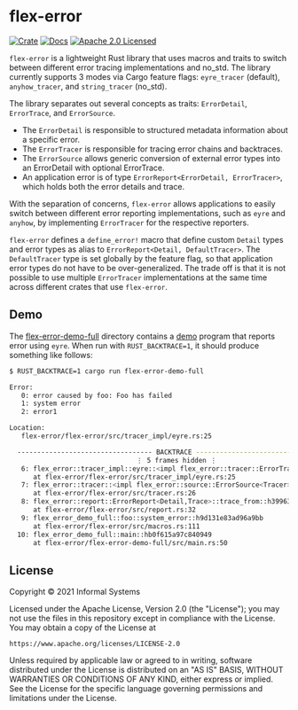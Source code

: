 # flex-error

[![Crate][crate-image]][crate-link]
[![Docs][docs-image]][docs-link]
[![Apache 2.0 Licensed][license-image]][license-link]

`flex-error` is a lightweight Rust library that uses macros and traits to switch between different error tracing implementations and no_std. The library currently supports 3 modes via Cargo feature flags: `eyre_tracer` (default), `anyhow_tracer`, and `string_tracer` (no_std).

The library separates out several concepts as traits: `ErrorDetail`, `ErrorTrace`, and `ErrorSource`.
  - The `ErrorDetail` is responsible to structured metadata information about a specific error.
  - The `ErrorTracer` is responsible for tracing error chains and backtraces.
  - The `ErrorSource` allows generic conversion of external error types into an ErrorDetail with optional ErrorTrace.
  - An application error is of type `ErrorReport<ErrorDetail, ErrorTracer>`, which holds both the error details and trace.

With the separation of concerns, `flex-error` allows applications to easily switch between different error reporting implementations, such as `eyre` and `anyhow`, by implementing `ErrorTracer` for the respective reporters.

`flex-error` defines a `define_error!` macro that define custom `Detail` types and error types as alias to `ErrorReport<Detail, DefaultTracer>`. The `DefaultTracer` type is set globally by the feature flag, so that application error types do not have to be over-generalized. The trade off is that it is not possible to use multiple `ErrorTracer` implementations at the same time across different crates that use `flex-error`.

## Demo

The [flex-error-demo-full](./flex-error-demo-full) directory contains a [demo](./flex-error-demo-full/src/main.rs) program that reports error using `eyre`. When run with `RUST_BACKTRACE=1`, it should produce something like follows:

```bash
$ RUST_BACKTRACE=1 cargo run flex-error-demo-full

Error:
   0: error caused by foo: Foo has failed
   1: system error
   2: error1

Location:
   flex-error/flex-error/src/tracer_impl/eyre.rs:25

  ---------------------------------- BACKTRACE -----------------------------------
                                ⋮ 5 frames hidden ⋮
   6: flex_error::tracer_impl::eyre::<impl flex_error::tracer::ErrorTracer<E> for eyre::Report>::new_trace::h471dd777954521dc
      at flex-error/flex-error/src/tracer_impl/eyre.rs:25
   7: flex_error::tracer::<impl flex_error::source::ErrorSource<Tracer> for flex_error::source::StdError<E>>::error_details::hba2719390b7121af
      at flex-error/flex-error/src/tracer.rs:26
   8: flex_error::report::ErrorReport<Detail,Trace>::trace_from::h39963733bcaf4442
      at flex-error/flex-error/src/report.rs:32
   9: flex_error_demo_full::foo::system_error::h9d131e83ad96a9bb
      at flex-error/flex-error/src/macros.rs:111
  10: flex_error_demo_full::main::hb0f615a97c840949
      at flex-error/flex-error-demo-full/src/main.rs:50
```

## License

Copyright © 2021 Informal Systems

Licensed under the Apache License, Version 2.0 (the "License");
you may not use the files in this repository except in compliance with the License.
You may obtain a copy of the License at

    https://www.apache.org/licenses/LICENSE-2.0

Unless required by applicable law or agreed to in writing, software
distributed under the License is distributed on an "AS IS" BASIS,
WITHOUT WARRANTIES OR CONDITIONS OF ANY KIND, either express or implied.
See the License for the specific language governing permissions and
limitations under the License.

[crate-image]: https://img.shields.io/crates/v/flex-error.svg
[crate-link]: https://crates.io/crates/flex-error
[docs-image]: https://docs.rs/flex-error/badge.svg
[docs-link]: https://docs.rs/flex-error/
[license-image]: https://img.shields.io/badge/license-Apache2.0-blue.svg
[license-link]: https://github.com/informalsystems/flex-error/blob/master/LICENSE
